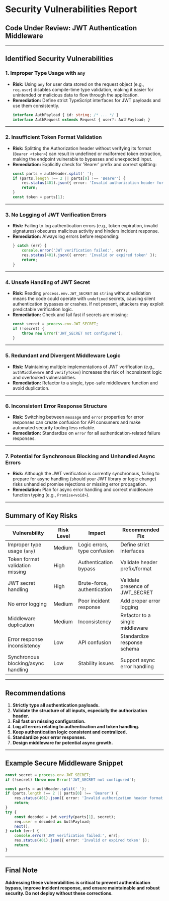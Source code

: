 # Security Vulnerabilities Report

## Code Under Review: JWT Authentication Middleware

---

## Identified Security Vulnerabilities

### 1. **Improper Type Usage with `any`**
- **Risk:** Using `any` for user data stored on the request object (e.g., `req.user`) disables compile-time type validation, making it easier for unintended or malicious data to flow through the application.
- **Remediation:** Define strict TypeScript interfaces for JWT payloads and use them consistently.  
  ```typescript
  interface AuthPayload { id: string; /* ... */ }
  interface AuthRequest extends Request { user?: AuthPayload; }
  ```

---

### 2. **Insufficient Token Format Validation**
- **Risk:** Splitting the Authorization header without verifying its format (`Bearer <token>`) can result in undefined or malformed token extraction, making the endpoint vulnerable to bypasses and unexpected input.
- **Remediation:** Explicitly check for 'Bearer' prefix and correct splitting:
  ```typescript
  const parts = authHeader.split(' ');
  if (parts.length !== 2 || parts[0] !== 'Bearer') {
      res.status(401).json({ error: 'Invalid authorization header format' });
      return;
  }
  const token = parts[1];
  ```

---

### 3. **No Logging of JWT Verification Errors**
- **Risk:** Failing to log authentication errors (e.g., token expiration, invalid signatures) obscures malicious activity and hinders incident response.
- **Remediation:** Always log errors before responding:
  ```typescript
  } catch (err) {
      console.error('JWT verification failed:', err);
      res.status(401).json({ error: 'Invalid or expired token' });
      return;
  }
  ```

---

### 4. **Unsafe Handling of JWT Secret**
- **Risk:** Reading `process.env.JWT_SECRET` as `string` without validation means the code could operate with `undefined` secrets, causing silent authentication bypasses or crashes. If not present, attackers may exploit predictable verification logic.
- **Remediation:** Check and fail fast if secrets are missing:
  ```typescript
  const secret = process.env.JWT_SECRET;
  if (!secret) {
      throw new Error('JWT_SECRET not configured');
  }
  ```

---

### 5. **Redundant and Divergent Middleware Logic**
- **Risk:** Maintaining multiple implementations of JWT verification (e.g., `authMiddleware` and `verifyToken`) increases the risk of inconsistent logic and overlooked vulnerabilities.
- **Remediation:** Refactor to a single, type-safe middleware function and avoid duplication.

---

### 6. **Inconsistent Error Response Structure**
- **Risk:** Switching between `message` and `error` properties for error responses can create confusion for API consumers and make automated security tooling less reliable.
- **Remediation:** Standardize on `error` for all authentication-related failure responses.

---

### 7. **Potential for Synchronous Blocking and Unhandled Async Errors**
- **Risk:** Although the JWT verification is currently synchronous, failing to prepare for async handling (should your JWT library or logic change) risks unhandled promise rejections or missing error propagation.
- **Remediation:** Plan for async error handling and correct middleware function typing (e.g., `Promise<void>`).

---

## Summary of Key Risks

| Vulnerability                       | Risk Level | Impact                      | Recommended Fix                   |
|--------------------------------------|------------|-----------------------------|-----------------------------------|
| Improper type usage (`any`)          | Medium     | Logic errors, type confusion| Define strict interfaces          |
| Token format validation missing      | High       | Authentication bypass       | Validate header prefix/format     |
| JWT secret handling                  | High       | Brute-force, authentication | Validate presence of JWT_SECRET   |
| No error logging                     | Medium     | Poor incident response      | Add proper error logging          |
| Middleware duplication               | Medium     | Inconsistency               | Refactor to a single middleware   |
| Error response inconsistency         | Low        | API confusion               | Standardize response schema       |
| Synchronous blocking/async handling  | Low        | Stability issues            | Support async error handling      |

---

## Recommendations

1. **Strictly type all authentication payloads.**
2. **Validate the structure of all inputs, especially the authorization header.**
3. **Fail fast on missing configuration.**
4. **Log all errors relating to authentication and token handling.**
5. **Keep authentication logic consistent and centralized.**
6. **Standardize your error responses.**
7. **Design middleware for potential async growth.**

---

## Example Secure Middleware Snippet

```typescript
const secret = process.env.JWT_SECRET;
if (!secret) throw new Error('JWT_SECRET not configured');

const parts = authHeader.split(' ');
if (parts.length !== 2 || parts[0] !== 'Bearer') {
    res.status(401).json({ error: 'Invalid authorization header format' });
    return;
}
try {
    const decoded = jwt.verify(parts[1], secret);
    req.user = decoded as AuthPayload;
    next();
} catch (err) {
    console.error('JWT verification failed:', err);
    res.status(401).json({ error: 'Invalid or expired token' });
    return;
}
```

---

## Final Note

**Addressing these vulnerabilities is critical to prevent authentication bypass, improve incident response, and ensure maintainable and robust security. Do not deploy without these corrections.**